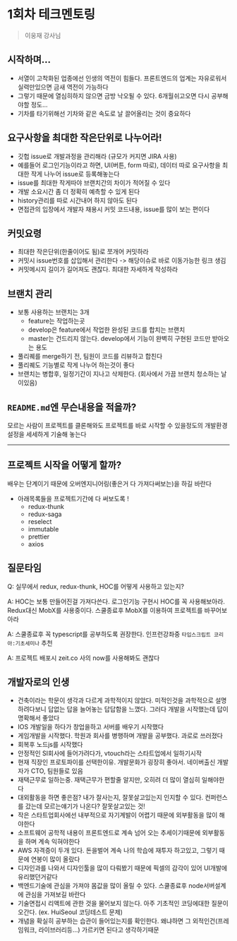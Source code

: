 # 1회차 테크멘토링

>이웅재 강사님

## 시작하며...
* 서열이 고착화된 업종에선 인생의 역전이 힘들다. 프론트엔드의 업계는 자유로워서 실력만있으면 금새 역전이 가능하다
* 그렇기 때문에 열심히하지 않으면 금방 낙오될 수 있다. 6개월쉬고오면 다시 공부해야할 정도...
* 기차를 타기위해선 기차와 같은 속도로 날 끌어올리는 것이 중요하다

## 요구사항을 최대한 작은단위로 나누어라!
* 깃헙 issue로 개발과정을 관리해라 (규모가 커지면 JIRA 사용)
* 예를들어 로그인기능이라고 하면, UI(버튼, form 따로), 데이터 따로 요구사항을 최대한 작게 나누어 issue로 등록해놓는다
* issue를 최대한 작게따야 브랜치간의 차이가 적어질 수 있다
* 개발 소요시간 좀 더 정확히 예측할 수 있게 된다
* history관리를 따로 시간내어 하지 않아도 된다
* 면접관의 입장에서 개발자 채용시 커밋 코드내용, issue를 많이 보는 편이다

## 커밋요령
* 최대한 작은단위(한줄이어도 됨)로 쪼개어 커밋하라
* 커밋시 issue번호를 삽입해서 관리한다 -> 해당이슈로 바로 이동가능한 링크 생김
* 커밋메시지 길이가 길어져도 괜찮다. 최대한 자세하게 작성하라

## 브랜치 관리
* 보통 사용하는 브랜치는 3개
  * feature는 작업하는곳
  * develop은 feature에서 작업한 완성된 코드를 합치는 브랜치
  * master는 건드리지 않는다. develop에서 기능이 완벽히 구현된 코드만 받아오는 용도
* 풀리퀘를 merge하기 전, 팀원이 코드를 리뷰하고 합친다
* 풀리퀘도 기능별로 작게 나누어 하는것이 좋다
* 브랜치는 병합후, 일정기간이 지나고 삭제한다. (회사에서 가끔 브랜치 청소하는 날이있음)

## `README.md`엔 무슨내용을 적을까?
모르는 사람이 프로젝트를 클론해와도 프로젝트를 바로 시작할 수 있을정도의 개발환경 설정을 세세하게 기술해 놓는다

---

## 프로젝트 시작을 어떻게 할까?

배우는 단계이기 때문에 오버엔지니어링(좋은거 다 가져다써보는)을 하길 바란다

* 아래목록들을 프로젝트기간에 다 써보도록 !
  * redux-thunk
  * redux-saga
  * reselect
  * immutable
  * prettier
  * axios

## 질문타임
Q: 실무에서 redux, redux-thunk, HOC를 어떻게 사용하고 있는지?

A: HOC는 보통 만들어진걸 가져다쓴다. 로그인기능 구현시 HOC를 꼭 사용해보아라. Redux대신 MobX를 사용중이다. 스쿨종료후 MobX를 이용하여 프로젝트를 바꾸어보아라

A: 스쿨종료후 꼭 typescript를 공부하도록 권장한다. 인프런강좌중 `타입스크립트 코리아:기초세미나` 추천

A: 프로젝트 배포시 zeit.co 사의 now를 사용해봐도 괜찮다

## 개발자로의 인생
* 건축이라는 학문이 생각과 다르게 과학적이지 않았다. 미적인것을 과학적으로 설명하려다보니 답없는 답을 늘어놓는 답답함을 느꼈다. 그러다 개발을 시작했는데 답이 명확해서 좋았다
* IOS 개발일을 하다가 창업을하고 서버를 배우기 시작했다
* 게임개발을 시작했다. 학원과 회사를 병행하며 개발을 공부했다. 과로로 쓰러졌다
* 회복후 노드js를 시작했다
* 안정적인 SI회사에 들어가려다가, vtouch라는 스타트업에서 일하기시작
* 현재 직장인 프로토파이를 선택한이유. 개발문화가 굉장히 좋아서. 네이버출신 개발자가 CTO, 팀원들로 있음
* 재택근무로 일하는중. 재택근무가 편할줄 알지만, 오히려 더 많이 열심히 일해야한다
* 대외활동을 하면 좋은점? 내가 잘사는지, 잘못살고있는지 인지할 수 있다. 컨퍼런스를 갔는데 모르는얘기가 나온다? 잘못살고있는 것!
* 작은 스타트업회사에선 내부적으로 자기계발이 어렵기 때문에 외부활동을 많이 해야한다
* 소프트웨어 공학적 내용이 프론트엔드로 계속 넘어 오는 추세이기때문에 외부활동을 하며 계속 익혀야한다
* AWS 자격증이 두개 있다. 돈을벌어 계속 나의 학습에 재투자 하고있고, 그렇기 때문에 연봉이 많이 올랐다
* 디자인과를 나와서 디자인툴을 많이 다뤄봤기 때문에 픽셀의 감각이 있어 UI개발에 유리했던거같다
* 백엔드기술에 관심을 가져야 몸값을 많이 올릴 수 있다. 스쿨종료후 node서버설계에 관심을 가져보길 바란다
* 기술면접시 리액트에 관한 것을 물어보지 않는다. 아주 기초적인 코딩에대한 질문이 오간다. (ex. HuiSeoul 코딩테스트 문제)
* 개념을 확실히 공부하는 습관이 들어있는지를 확인한다. 왜냐하면 그 외적인건(프레임워크, 라이브러리등...) 가르키면 된다고 생각하기때문
